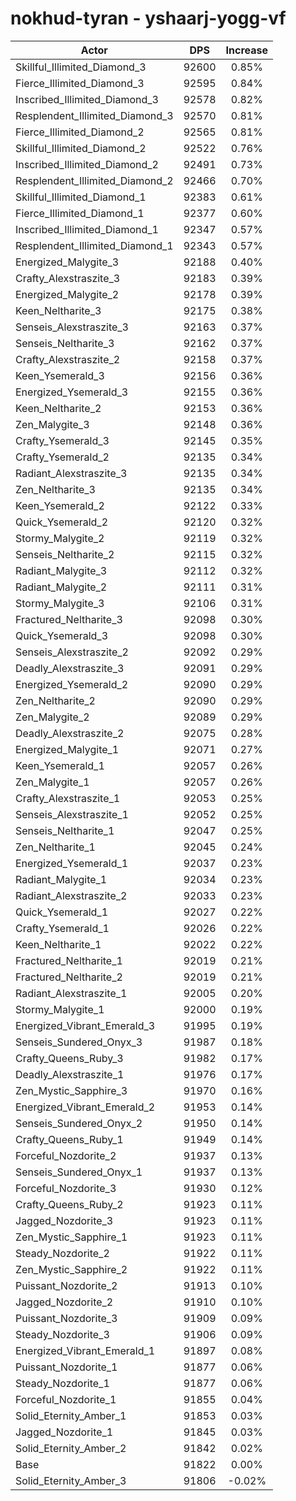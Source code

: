 # nokhud-tyran - yshaarj-yogg-vf
| Actor | DPS | Increase |
|---|:---:|:---:|
|Skillful_Illimited_Diamond_3|92600|0.85%|
|Fierce_Illimited_Diamond_3|92595|0.84%|
|Inscribed_Illimited_Diamond_3|92578|0.82%|
|Resplendent_Illimited_Diamond_3|92570|0.81%|
|Fierce_Illimited_Diamond_2|92565|0.81%|
|Skillful_Illimited_Diamond_2|92522|0.76%|
|Inscribed_Illimited_Diamond_2|92491|0.73%|
|Resplendent_Illimited_Diamond_2|92466|0.70%|
|Skillful_Illimited_Diamond_1|92383|0.61%|
|Fierce_Illimited_Diamond_1|92377|0.60%|
|Inscribed_Illimited_Diamond_1|92347|0.57%|
|Resplendent_Illimited_Diamond_1|92343|0.57%|
|Energized_Malygite_3|92188|0.40%|
|Crafty_Alexstraszite_3|92183|0.39%|
|Energized_Malygite_2|92178|0.39%|
|Keen_Neltharite_3|92175|0.38%|
|Senseis_Alexstraszite_3|92163|0.37%|
|Senseis_Neltharite_3|92162|0.37%|
|Crafty_Alexstraszite_2|92158|0.37%|
|Keen_Ysemerald_3|92156|0.36%|
|Energized_Ysemerald_3|92155|0.36%|
|Keen_Neltharite_2|92153|0.36%|
|Zen_Malygite_3|92148|0.36%|
|Crafty_Ysemerald_3|92145|0.35%|
|Crafty_Ysemerald_2|92135|0.34%|
|Radiant_Alexstraszite_3|92135|0.34%|
|Zen_Neltharite_3|92135|0.34%|
|Keen_Ysemerald_2|92122|0.33%|
|Quick_Ysemerald_2|92120|0.32%|
|Stormy_Malygite_2|92119|0.32%|
|Senseis_Neltharite_2|92115|0.32%|
|Radiant_Malygite_3|92112|0.32%|
|Radiant_Malygite_2|92111|0.31%|
|Stormy_Malygite_3|92106|0.31%|
|Fractured_Neltharite_3|92098|0.30%|
|Quick_Ysemerald_3|92098|0.30%|
|Senseis_Alexstraszite_2|92092|0.29%|
|Deadly_Alexstraszite_3|92091|0.29%|
|Energized_Ysemerald_2|92090|0.29%|
|Zen_Neltharite_2|92090|0.29%|
|Zen_Malygite_2|92089|0.29%|
|Deadly_Alexstraszite_2|92075|0.28%|
|Energized_Malygite_1|92071|0.27%|
|Keen_Ysemerald_1|92057|0.26%|
|Zen_Malygite_1|92057|0.26%|
|Crafty_Alexstraszite_1|92053|0.25%|
|Senseis_Alexstraszite_1|92052|0.25%|
|Senseis_Neltharite_1|92047|0.25%|
|Zen_Neltharite_1|92045|0.24%|
|Energized_Ysemerald_1|92037|0.23%|
|Radiant_Malygite_1|92034|0.23%|
|Radiant_Alexstraszite_2|92033|0.23%|
|Quick_Ysemerald_1|92027|0.22%|
|Crafty_Ysemerald_1|92026|0.22%|
|Keen_Neltharite_1|92022|0.22%|
|Fractured_Neltharite_1|92019|0.21%|
|Fractured_Neltharite_2|92019|0.21%|
|Radiant_Alexstraszite_1|92005|0.20%|
|Stormy_Malygite_1|92000|0.19%|
|Energized_Vibrant_Emerald_3|91995|0.19%|
|Senseis_Sundered_Onyx_3|91987|0.18%|
|Crafty_Queens_Ruby_3|91982|0.17%|
|Deadly_Alexstraszite_1|91976|0.17%|
|Zen_Mystic_Sapphire_3|91970|0.16%|
|Energized_Vibrant_Emerald_2|91953|0.14%|
|Senseis_Sundered_Onyx_2|91950|0.14%|
|Crafty_Queens_Ruby_1|91949|0.14%|
|Forceful_Nozdorite_2|91937|0.13%|
|Senseis_Sundered_Onyx_1|91937|0.13%|
|Forceful_Nozdorite_3|91930|0.12%|
|Crafty_Queens_Ruby_2|91923|0.11%|
|Jagged_Nozdorite_3|91923|0.11%|
|Zen_Mystic_Sapphire_1|91923|0.11%|
|Steady_Nozdorite_2|91922|0.11%|
|Zen_Mystic_Sapphire_2|91922|0.11%|
|Puissant_Nozdorite_2|91913|0.10%|
|Jagged_Nozdorite_2|91910|0.10%|
|Puissant_Nozdorite_3|91909|0.09%|
|Steady_Nozdorite_3|91906|0.09%|
|Energized_Vibrant_Emerald_1|91897|0.08%|
|Puissant_Nozdorite_1|91877|0.06%|
|Steady_Nozdorite_1|91877|0.06%|
|Forceful_Nozdorite_1|91855|0.04%|
|Solid_Eternity_Amber_1|91853|0.03%|
|Jagged_Nozdorite_1|91845|0.03%|
|Solid_Eternity_Amber_2|91842|0.02%|
|Base|91822|0.00%|
|Solid_Eternity_Amber_3|91806|-0.02%|

